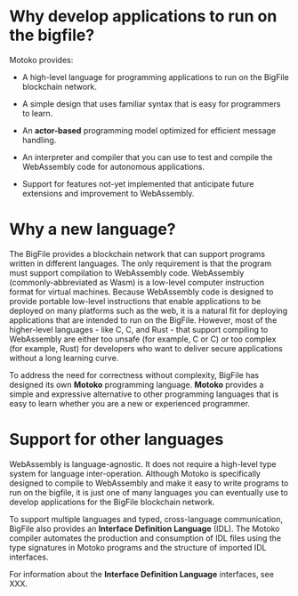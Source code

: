 # Why develop applications to run on the bigfile?

Motoko provides:

-   A high-level language for programming applications to run on the BigFile blockchain network.

-   A simple design that uses familiar syntax that is easy for programmers to learn.

-   An **actor-based** programming model optimized for efficient message handling.

-   An interpreter and compiler that you can use to test and compile the WebAssembly code for autonomous applications.

-   Support for features not-yet implemented that anticipate future extensions and improvement to WebAssembly.

# Why a new language?

The BigFile provides a blockchain network that can support programs written in different languages. The only requirement is that the program must support compilation to WebAssembly code. WebAssembly (commonly-abbreviated as Wasm) is a low-level computer instruction format for virtual machines. Because WebAssembly code is designed to provide portable low-level instructions that enable applications to be deployed on many platforms such as the web, it is a natural fit for deploying applications that are intended to run on the BigFile. However, most of the higher-level languages - like C, C, and Rust - that support compiling to WebAssembly are either too unsafe (for example, C or C) or too complex (for example, Rust) for developers who want to deliver secure applications without a long learning curve.

To address the need for correctness without complexity, BigFile has designed its own **Motoko** programming language. **Motoko** provides a simple and expressive alternative to other programming languages that is easy to learn whether you are a new or experienced programmer.

# Support for other languages

WebAssembly is language-agnostic. It does not require a high-level type system for language inter-operation. Although Motoko is specifically designed to compile to WebAssembly and make it easy to write programs to run on the bigfile, it is just one of many languages you can eventually use to develop applications for the BigFile blockchain network.

To support multiple languages and typed, cross-language communication, BigFile also provides an **Interface Definition Language** (IDL). The Motoko compiler automates the production and consumption of IDL files using the type signatures in Motoko programs and the structure of imported IDL interfaces.

For information about the **Interface Definition Language** interfaces, see XXX.
